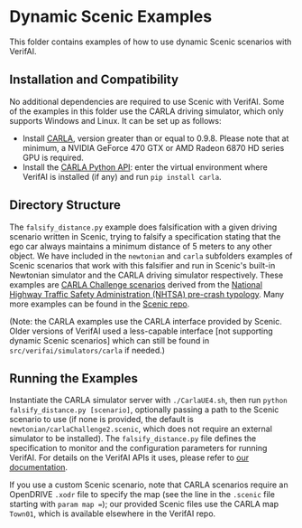 # Dynamic Scenic Examples

This folder contains examples of how to use dynamic Scenic scenarios with VerifAI.

## Installation and Compatibility

No additional dependencies are required to use Scenic with VerifAI.
Some of the examples in this folder use the CARLA driving simulator, which only supports Windows and Linux.
It can be set up as follows:

* Install [CARLA](https://carla.readthedocs.io/en/latest/start_quickstart/), version greater than or equal to 0.9.8. Please note that at minimum, a NVIDIA GeForce 470 GTX or AMD Radeon 6870 HD series GPU is required.
* Install the [CARLA Python API](https://carla.readthedocs.io/en/latest/start_quickstart/#install-client-library): enter the virtual environment where VerifAI is installed (if any) and run `pip install carla`.

## Directory Structure

The `falsify_distance.py` example does falsification with a given driving scenario written in Scenic, trying to falsify a specification stating that the ego car always maintains a minimum distance of 5 meters to any other object.
We have included in the `newtonian` and `carla` subfolders examples of Scenic scenarios that work with this falsifier and run in Scenic's built-in Newtonian simulator and the CARLA driving simulator respectively.
These examples are [CARLA Challenge scenarios](https://web.archive.org/web/20221219223342/https://carlachallenge.org/challenge/nhtsa/) derived from the [National Highway Traffic Safety Administration (NHTSA) pre-crash typology](https://www.nhtsa.gov/sites/nhtsa.gov/files/pre-crash_scenario_typology-final_pdf_version_5-2-07.pdf).
Many more examples can be found in the [Scenic repo](https://github.com/BerkeleyLearnVerify/Scenic/tree/master/examples).

(Note: the CARLA examples use the CARLA interface provided by Scenic.
Older versions of VerifAI used a less-capable interface [not supporting dynamic Scenic scenarios] which can still be found in `src/verifai/simulators/carla` if needed.)

## Running the Examples

Instantiate the CARLA simulator server with `./CarlaUE4.sh`, then run `python falsify_distance.py [scenario]`, optionally passing a path to the Scenic scenario to use (if none is provided, the default is `newtonian/carlaChallenge2.scenic`, which does not require an external simulator to be installed).
The `falsify_distance.py` file defines the specification to monitor and the configuration parameters for running VerifAI.
For details on the VerifAI APIs it uses, please refer to [our documentation](https://verifai.readthedocs.io/en/latest/basic_usage.html).

If you use a custom Scenic scenario, note that CARLA scenarios require an OpenDRIVE `.xodr` file to specify the map (see the line in the `.scenic` file starting with `param map =`); our provided Scenic files use the CARLA map `Town01`, which is available elsewhere in the VerifAI repo.
